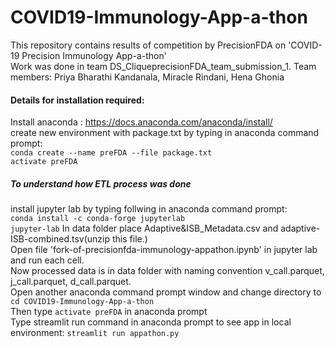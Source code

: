# COVID19-Immunology-App-a-thon
This repository contains results of competition by PrecisionFDA on 'COVID-19 Precision Immunology App-a-thon'<br>
Work was done in team DS_CliqueprecisionFDA_team_submission_1. Team members: Priya Bharathi Kandanala, Miracle Rindani, Hena Ghonia<br>

#### Details for installation required:
Install anaconda : https://docs.anaconda.com/anaconda/install/<br>
create new environment with package.txt by typing in anaconda command prompt:<br> 
`conda create --name preFDA --file package.txt`<br>
`activate preFDA`<br>



##### To understand how ETL process was done
install jupyter lab by typing follwing in anaconda command prompt:<br>
`conda install -c conda-forge jupyterlab`<br>
`jupyter-lab`
In data folder place Adaptive&ISB_Metadata.csv and adaptive-ISB-combined.tsv(unzip this file.)<br>
Open file 'fork-of-precisionfda-immunology-appathon.ipynb' in jupyter lab and run each cell.<br>
Now processed data is in data folder with naming convention v_call.parquet, j_call.parquet, d_call.parquet.<br>
Open another anaconda command prompt window and change directory to `cd COVID19-Immunology-App-a-thon`<br> Then type `activate preFDA` in anaconda prompt<br>
Type streamlit run command in anaconda prompt to see app in local environment: `streamlit run appathon.py`<br>






